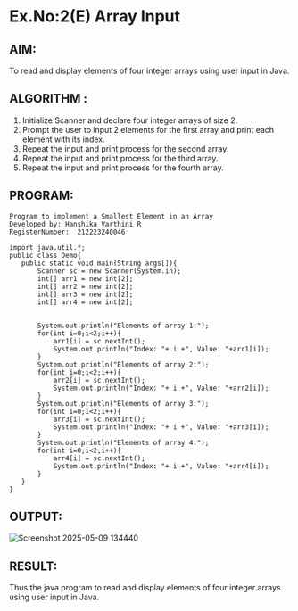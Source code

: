 # Ex.No:2(E) Array Input

## AIM:
To read and display elements of four integer arrays using user input in Java.
## ALGORITHM :
1. Initialize Scanner and declare four integer arrays of size 2.
2. Prompt the user to input 2 elements for the first array and print each element with its index.
3. Repeat the input and print process for the second array.
4. Repeat the input and print process for the third array.
5. Repeat the input and print process for the fourth array.

## PROGRAM:
 ```
Program to implement a Smallest Element in an Array
Developed by: Hanshika Varthini R
RegisterNumber:  212223240046

import java.util.*;
public class Demo{
    public static void main(String args[]){
        Scanner sc = new Scanner(System.in);
        int[] arr1 = new int[2];
        int[] arr2 = new int[2];
        int[] arr3 = new int[2];
        int[] arr4 = new int[2];
        
        
        System.out.println("Elements of array 1:");
        for(int i=0;i<2;i++){
            arr1[i] = sc.nextInt();
            System.out.println("Index: "+ i +", Value: "+arr1[i]);
        }
        System.out.println("Elements of array 2:");
        for(int i=0;i<2;i++){
            arr2[i] = sc.nextInt();
            System.out.println("Index: "+ i +", Value: "+arr2[i]);
        }
        System.out.println("Elements of array 3:");
        for(int i=0;i<2;i++){
            arr3[i] = sc.nextInt();
            System.out.println("Index: "+ i +", Value: "+arr3[i]);
        }
        System.out.println("Elements of array 4:");
        for(int i=0;i<2;i++){
            arr4[i] = sc.nextInt();
            System.out.println("Index: "+ i +", Value: "+arr4[i]);
        }
    }
}
```

## OUTPUT:
![Screenshot 2025-05-09 134440](https://github.com/user-attachments/assets/91d1a696-81f6-4b70-aab7-4ffd827dea40)



## RESULT:
Thus the java program to read and display elements of four integer arrays using user input in Java.




